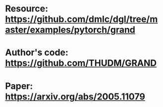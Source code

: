 # Resource: https://github.com/dmlc/dgl/tree/master/examples/pytorch/grand

# Author's code: https://github.com/THUDM/GRAND

# Paper: https://arxiv.org/abs/2005.11079
